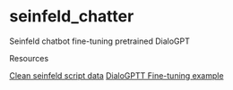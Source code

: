 # seinfeld_chatter
Seinfeld chatbot fine-tuning pretrained DialoGPT

Resources

[Clean seinfeld script data](https://github.com/alexfioto/Seinfeld-Chatbot/tree/master/data)
[DialoGPTT Fine-tuning example](https://github.com/ncoop57/i-am-a-nerd/blob/master/_notebooks/2020-05-12-chatbot-part-1.ipynb)